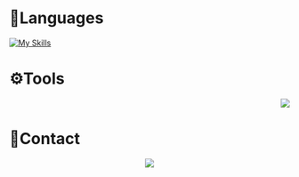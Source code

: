 # 👀Languages
[![My Skills](https://skillicons.dev/icons?i=js,html,py)](https://skillicons.dev)
# ⚙️Tools
<p align="right">
  <a href="https://skillicons.dev">
    <img src="https://skillicons.dev/icons?i=github,figma,replit,vscode"/>
  </a>
</p>

# 📌Contact
<p align="center">
  <a href="https://skillicons.dev">
    <img src="https://skillicons.dev/icons?i=discord"/>
  </a>
</p>
